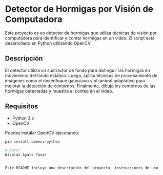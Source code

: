 # Detector de Hormigas por Visión de Computadora

Este proyecto es un detector de hormigas que utiliza técnicas de visión por computadora para identificar y contar hormigas en un video. El script está desarrollado en Python utilizando OpenCV.

## Descripción

El detector utiliza un sustractor de fondo para distinguir las hormigas en movimiento del fondo estático. Luego, aplica técnicas de procesamiento de imágenes como el desenfoque gaussiano y el umbral adaptativo para mejorar la detección de contornos. Finalmente, dibuja los contornos de las hormigas detectadas y muestra el conteo en el video.

## Requisitos

- Python 3.x
- OpenCV

Puedes instalar OpenCV ejecutando:
```bash
pip install opencv-python

# Autor
Nicolás Ayala Tovar


Este README incluye una descripción del proyecto, instrucciones de uso y la información del autor. Puedes personalizarlo aún más según tus necesidades.